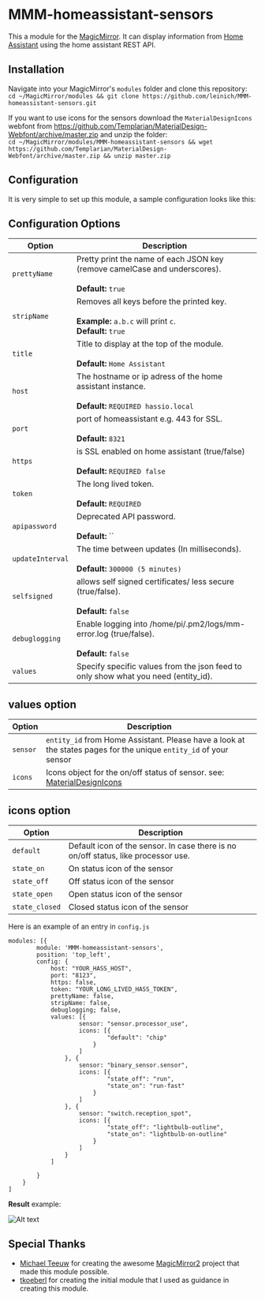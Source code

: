 # MMM-homeassistant-sensors
This a module for the [MagicMirror](https://github.com/MichMich/MagicMirror/tree/develop). 
It can display information from [Home Assistant](https://home-assistant.io/) using the home assistant REST API.

## Installation
Navigate into your MagicMirror's `modules` folder and clone this repository:  
`cd ~/MagicMirror/modules && git clone https://github.com/leinich/MMM-homeassistant-sensors.git`

If you want to use icons for the sensors download the `MaterialDesignIcons` webfont from https://github.com/Templarian/MaterialDesign-Webfont/archive/master.zip and unzip the folder:  
`cd ~/MagicMirror/modules/MMM-homeassistant-sensors && wget https://github.com/Templarian/MaterialDesign-Webfont/archive/master.zip && unzip master.zip`

## Configuration
It is very simple to set up this module, a sample configuration looks like this:

## Configuration Options

| Option               | Description |
| -------------------- | ----------- |
| `prettyName`         | Pretty print the name of each JSON key (remove camelCase and underscores). <br><br> **Default:** `true` |
| `stripName`          | Removes all keys before the printed key. <br><br>**Example:** `a.b.c` will print `c`.<br> **Default:** `true` |
| `title`              | Title to display at the top of the module. <br><br> **Default:** `Home Assistant` |
| `host`               | The hostname or ip adress of the home assistant instance. <br><br> **Default:** `REQUIRED hassio.local` |
| `port`               | port of homeassistant e.g. 443 for SSL. <br><br> **Default:** `8321` |
| `https`              | is SSL enabled on home assistant (true/false) <br><br> **Default:** `REQUIRED false` |
| `token`              | The long lived token. <br><br> **Default:** `REQUIRED` |
| `apipassword`        | Deprecated API password. <br><br> **Default:** `` |
| `updateInterval`     | The time between updates (In milliseconds). <br><br> **Default:** `300000 (5 minutes)` |
| `selfsigned`         | allows self signed certificates/ less secure (true/false). <br><br> **Default:** `false` |
| `debuglogging`       | Enable logging into /home/pi/.pm2/logs/mm-error.log (true/false). <br><br> **Default:** `false` |
| `values`             | Specify specific values from the json feed to only show what you need (entity_id). |

## values option
| Option               | Description |
| -------------------- | ----------- |
| `sensor`             | `entity_id` from Home Assistant. Please have a look at the states pages for the unique `entity_id` of your sensor |
| `icons`              | Icons object for the on/off status of sensor. see: [MaterialDesignIcons](https://materialdesignicons.com/) |

## icons option
| Option               | Description |
| -------------------- | ----------- |
| `default`            | Default icon of the sensor. In case there is no on/off status, like processor use. |
| `state_on`           | On status icon of the sensor |
| `state_off`          | Off status icon of the sensor |
| `state_open`         | Open status icon of the sensor |
| `state_closed`       | Closed status icon of the sensor |

Here is an example of an entry in `config.js`
```
modules: [{
		module: 'MMM-homeassistant-sensors',
		position: 'top_left',
		config: {
			host: "YOUR_HASS_HOST",
			port: "8123",
			https: false,
			token: "YOUR_LONG_LIVED_HASS_TOKEN",
			prettyName: false,
			stripName: false,
			debuglogging; false,
			values: [{
					sensor: "sensor.processor_use",
					icons: [{
							"default": "chip"
						}
					]
				}, {
					sensor: "binary_sensor.sensor",
					icons: [{
							"state_off": "run",
							"state_on": "run-fast"
						}
					]
				}, {
					sensor: "switch.reception_spot",
					icons: [{
							"state_off": "lightbulb-outline",
							"state_on": "lightbulb-on-outline"
						}
					]
				}
			]

		}
	}
]
```
**Result** example:

![Alt text](https://image.ibb.co/b8edjx/dynamic_icons.png "dynamic icons example")

## Special Thanks
- [Michael Teeuw](https://github.com/MichMich) for creating the awesome [MagicMirror2](https://github.com/MichMich/MagicMirror/tree/develop) project that made this module possible.
- [tkoeberl](https://github.com/tkoeberl) for creating the initial module that I used as guidance in creating this module.
